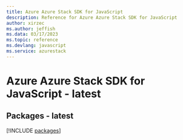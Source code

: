 ```yaml
---
title: Azure Azure Stack SDK for JavaScript
description: Reference for Azure Azure Stack SDK for JavaScript
author: xirzec
ms.author: jeffish
ms.data: 03/17/2023
ms.topic: reference
ms.devlang: javascript
ms.service: azurestack
---
```

# Azure Azure Stack SDK for JavaScript - latest
## Packages - latest
[!INCLUDE [packages](azure-stack-index.md)]